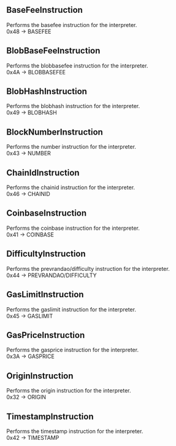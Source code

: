 ## BaseFeeInstruction
Performs the basefee instruction for the interpreter.\
0x48 -> BASEFEE

## BlobBaseFeeInstruction
Performs the blobbasefee instruction for the interpreter.\
0x4A -> BLOBBASEFEE

## BlobHashInstruction
Performs the blobhash instruction for the interpreter.\
0x49 -> BLOBHASH

## BlockNumberInstruction
Performs the number instruction for the interpreter.\
0x43 -> NUMBER

## ChainIdInstruction
Performs the chainid instruction for the interpreter.\
0x46 -> CHAINID

## CoinbaseInstruction
Performs the coinbase instruction for the interpreter.\
0x41 -> COINBASE

## DifficultyInstruction
Performs the prevrandao/difficulty instruction for the interpreter.\
0x44 -> PREVRANDAO/DIFFICULTY

## GasLimitInstruction
Performs the gaslimit instruction for the interpreter.\
0x45 -> GASLIMIT

## GasPriceInstruction
Performs the gasprice instruction for the interpreter.\
0x3A -> GASPRICE

## OriginInstruction
Performs the origin instruction for the interpreter.\
0x32 -> ORIGIN

## TimestampInstruction
Performs the timestamp instruction for the interpreter.\
0x42 -> TIMESTAMP

